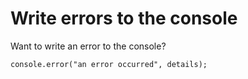 ﻿# Write errors to the consoleWant to write an error to the console?    console.error("an error occurred", details);
